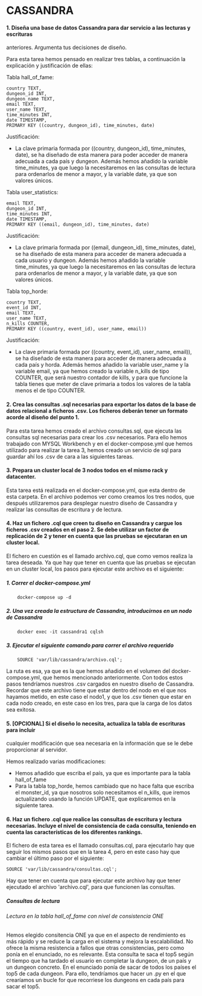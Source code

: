 # CASSANDRA

#### 1. Diseña una base de datos Cassandra para dar servicio a las lecturas y escrituras
anteriores. Argumenta tus decisiones de diseño.

Para esta tarea hemos pensado en realizar tres tablas, a continuación la explicación y justificación de ellas:

Tabla hall_of_fame:

    country TEXT,
    dungeon_id INT,
    dungeon_name TEXT,
    email TEXT,
    user_name TEXT,
    time_minutes INT,
    date TIMESTAMP,
    PRIMARY KEY ((country, dungeon_id), time_minutes, date)

  Justificación:
  
 - La clave primaria formada por ((country, dungeon_id), time_minutes, date), se ha diseñado de esta manera para poder acceder de manera adecuada a cada país y dungeon. Además hemos añadido la variable time_minutes, ya que luego la necesitaremos en las consultas de lectura para ordenarlos de menor a mayor, y la variable date, ya que son valores únicos.

Tabla user_statistics:

    email TEXT,
    dungeon_id INT,
    time_minutes INT,
    date TIMESTAMP,
    PRIMARY KEY ((email, dungeon_id), time_minutes, date)

Justificación:

- La clave primaria formada por ((email, dungeon_id), time_minutes, date), se ha diseñado de esta manera para acceder de manera adecuada a cada usuario y dungeon. Además hemos añadido la variable time_minutes, ya que luego la necesitaremos en las consultas de lectura para ordenarlos de menor a mayor, y la variable date, ya que son valores únicos.

Tabla top_horde:

    country TEXT,
    event_id INT,
    email TEXT,
    user_name TEXT,
    n_kills COUNTER,
    PRIMARY KEY ((country, event_id), user_name, email))

Justificación:

- La clave primaria formada por ((country, event_id), user_name, email)), se ha diseñado de esta manera para acceder de manera adecuada a cada país y horda. Además hemos añadido la variable user_name y la variable email, ya que hemos creado la variable n_kills de tipo COUNTER, que será nuestro contador de kills, y para que funcione la tabla tienes que meter de clave primaria a todos los valores de la tabla menos el de tipo COUNTER.

#### 2. Crea las consultas .sql necesarias para exportar los datos de la base de datos relacional a ficheros .csv. Los ficheros deberán tener un formato acorde al diseño del punto 1.

Para esta tarea hemos creado el archivo consultas.sql, que ejecuta las consultas sql necesarias para crear los .csv necesarios. Para ello hemos trabajado con MYSQL Workbench y en el docker-compose.yml que hemos utilizado para realizar la tarea 3, hemos creado un servicio de sql para guardar ahí los .csv de cara a las siguientes tareas.

#### 3. Prepara un cluster local de 3 nodos todos en el mismo rack y datacenter.

Esta tarea está realizada en el docker-compose.yml, que esta dentro de esta carpeta. En el archivo podemos ver como creamos los tres nodos, que después utilizaremos para desplegar nuestro diseño de Cassandra y realizar las consultas de escritura y de lectura.

#### 4. Haz un fichero .cql que creen tu diseño en Cassandra y cargue los ficheros .csv creados en el paso 2. Se debe utilizar un factor de replicación de 2 y tener en cuenta que las pruebas se ejecutaran en un cluster local.

El fichero en cuestión es el llamado archivo.cql, que como vemos realiza la tarea deseada. Ya que hay que tener en cuenta que las pruebas se ejecutan en un cluster local, los pasos para ejecutar este archivo es el siguiente:

 ##### 1. Correr el docker-compose.yml

        docker-compose up -d

 ##### 2. Una vez creada la estructura de Cassandra, introducirnos en un nodo de Cassandra

        docker exec -it cassandra1 cqlsh

 ##### 3. Ejecutar el siguiente comando para correr el archivo requerido

        SOURCE 'var/lib/cassandra/archivo.cql';

La ruta es esa, ya que es la que hemos añadido en el volumen del docker-compose.yml, que hemos mencionado anteriormente. Con todos estos pasos tendríamos nuestros .csv cargados en nuestro diseño de Cassandra. Recordar que este archivo tiene que estar dentro del nodo en el que nos hayamos metido, en este caso el nodo1, y que los .csv tienen que estar en cada nodo creado, en este caso en los tres, para que la carga de los datos sea exitosa.

#### 5. [OPCIONAL] Si el diseño lo necesita, actualiza la tabla de escrituras para incluir
cualquier modificación que sea necesaria en la información que se le debe
proporcionar al servidor.

Hemos realizado varias modificaciones:

- Hemos añadido que escriba el país, ya que es importante para la tabla hall_of_fame
- Para la tabla top_horde, hemos cambiado que no hace falta que escriba el monster_id, ya que nosotros solo necesitamos el n_kills, que iremos actualizando usando la función UPDATE, que explicaremos en la siguiente tarea.

#### 6. Haz un fichero .cql que realice las consultas de escritura y lectura necesarias. Incluye el nivel de consistencia de cada consulta, teniendo en cuenta las características de los diferentes rankings.

El fichero de esta tarea es el llamado consultas.cql, para ejecutarlo hay que seguir los mismos pasos que en la tarea 4, pero en este caso hay que cambiar el último paso por el siguiente:

    SOURCE 'var/lib/cassandra/consultas.cql';

Hay que tener en cuenta que para ejecutar este archivo hay que tener ejecutado el archivo 'archivo.cql', para que funcionen las consultas.


##### Consultas de lectura

###### Lectura en la tabla hall_of_fame con nivel de consistencia ONE

Hemos elegido consitencia ONE ya que en el aspecto de rendimiento es más rápido y se reduce la carga en el sistema y mejora la escalabilidad. No ofrece la misma resistencia a fallos que otras consistencias, pero como ponía en el enunciado, no es relevante. Esta consulta te saca el top5 según el tiempo que ha tardado el usuario en completar la dungeon, de un país y un dungeon concreto. En el enunciado ponía de sacar de todos los países el top5 de cada dungeon. Para ello, tendríamos que hacer un .py en el que crearíamos un bucle for que recorriese los dungeons en cada país para sacar el top5.

######





    
